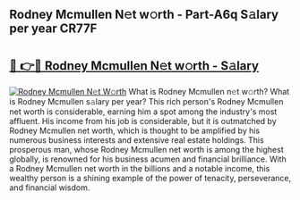 ## Rodney Mcmullen N𝚎t w𝚘rth - Part-A6q S𝚊lary per year CR77F

# <h2><a href="http://gc50kfb.nevu.top/?p=Rodney+Mcmullen">🔗 👉🔴 Rodney Mcmullen N𝚎t w𝚘rth - S𝚊lary</a></h2>

[![Rodney Mcmullen N𝚎t W𝚘rth](https://i.imgur.com/Oavwk0R.jpeg)](http://gc50kfb.nevu.top/?p=Rodney+Mcmullen)
What is Rodney Mcmullen n𝚎t w𝚘rth? What is Rodney Mcmullen s𝚊lary per year?
This rich person's Rodney Mcmullen net worth is considerable, earning him a spot among the industry's most affluent. His income from his job is considerable, but it is outmatched by Rodney Mcmullen net worth, which is thought to be amplified by his numerous business interests and extensive real estate holdings. This prosperous man, whose Rodney Mcmullen net worth is among the highest globally, is renowned for his business acumen and financial brilliance. With a Rodney Mcmullen net worth in the billions and a notable income, this wealthy person is a shining example of the power of tenacity, perseverance, and financial wisdom.
